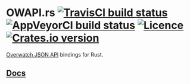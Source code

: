 # OWAPI.rs [![TravisCI build status](https://travis-ci.org/nabijaczleweli/OWAPI.rs.svg?branch=master)](https://travis-ci.org/nabijaczleweli/OWAPI.rs) [![AppVeyorCI build status](https://ci.appveyor.com/api/projects/status/70d7bqjg218waqwa/branch/master?svg=true)](https://ci.appveyor.com/project/nabijaczleweli/owapi-rs/branch/master) [![Licence](https://img.shields.io/badge/license-MIT-blue.svg?style=flat)](LICENSE) [![Crates.io version](http://meritbadge.herokuapp.com/owapi)](https://crates.io/crates/owapi)
[Overwatch JSON API](https://github.com/SunDwarf/OWAPI) bindings for Rust.

## [Docs](https://cdn.rawgit.com/nabijaczleweli/OWAPI.rs/doc/owapi/index.html)
